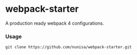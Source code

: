# webpack-starter #
A production ready webpack 4 configurations.

### Usage ###
    git clone https://github.com/nunisa/webpack-starter.git
